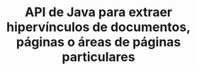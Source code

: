 ---
############################# Static ############################
layout: "auto-gen-gist"
draft: false
path: "es/parser/java/extract"
otherformats: DOC DOT DOCX DOCM DOTX DOTM TXT ODT OTT RTF PDF XHTML MHTML MD XML EPUB FB2 CHM XLS XLT XLSX XLSM XLSB XLTX XLTM ODS CSV OTS XLA XLAM PPT PPTX  PPS POT PPSX PPTM PPSM ODP OTP PST OST EML EMLX MSG ONE 

############################# Head ############################
head_title: "Extracción de hipervínculos de documentos, páginas o área de página a través de la API de Java"
head_description: "GroupDocs.Parser Java API permite a los desarrolladores extraer hipervínculos de documentos, páginas de documentos o áreas de páginas específicas de Excel, PowerPoint, PDF, Outlook y más."

############################# Header ############################
title: "API de Java para extraer hipervínculos de documentos, páginas o áreas de páginas particulares"
description: "GroupDocs.Parser Java API facilita el trabajo de los desarrolladores al permitirles extraer hipervínculos de documentos, páginas de documentos o páginas específicas Área de PDF, DOCX, PPTX, EML, MSG, XLS, XLSX, CSV, RTF, EPUB y muchos más."

######################### Download Button #######################
button:
    enable: true

############################# About ############################
about:
    enable: true
    title: "¿Cómo realizar la extracción de hipervínculos de varios documentos a través de Java?"
    content: |
       Esta página web explica cómo analizar y extraer hipervínculos de diferentes tipos de documentos, páginas de documentos o un área particular de una página utilizando solo un par de líneas de código Java. El hipervínculo puede ser muy útil para navegar entre páginas o sitios web y puede apuntar a un documento completo oa una parte particular dentro de un documento, gráficos, sonidos, direcciones de correo electrónico y más. GroupDocs.Parser para Java es una API muy potente que permite a los desarrolladores de software analizar documentos y extraer texto y metadatos de varios documentos populares dentro de sus propias aplicaciones Java. Ha incluido varias funciones avanzadas para extraer texto e hipervínculos de varios tipos de documentos, como PDF, correos electrónicos, libros electrónicos, formatos de Microsoft Office: Word (DOC, DOCX), PowerPoint (PPT, PPTX), Excel (XLS, XLSX), formatos de LibreOffice y muchos más.

############################# content ############################
steps:
    enable: true
    block:
    - title_left: "Cómo extraer hipervínculos de documentos POTX"
      content_left: |
       GroupDocs.Parser Java ha incluido la funcionalidad para extraer hipervínculos de documentos POTX. El siguiente ejemplo de código Java muestra cómo se pueden extraer los hipervínculos del documento POTX. 

      title_right: "Extraer hipervínculos a través de Java"
      content_right: |
        * Cree una instancia de [Parser](https://apireference.groupdocs.com/parser/java/com.groupdocs.parser/Parser)
        * Compruebe si el documento admite la extracción de hipervínculos
        * Extraer hipervínculos del documento
        * Llame al método [GetHyperlinks](https://apireference.groupdocs.com/parser/java/com.groupdocs.parser/Parser#getHyperlinks()) para extraer todos los hipervínculos de todo el documento.
        * Iterar sobre hipervínculos e imprimir la URL del hipervínculo

      gisthash: "036de701f5f17a02dd2353ee547afd5b"
      gistfile: "extract_hyperlinks_form_documents.java"

    - title_left: "Cómo extraer hipervínculos de la página de documentos POTX"
      content_left: |
       GroupDocs.Parser .NET permite a los desarrolladores de software extraer hipervínculos de documentos POTX con un par de líneas de código. El siguiente código C# .NET muestra la extracción de hipervínculos dentro de un documento POTX.

      title_right: "Extraer hipervínculos a través de Java"
      content_right: |
        * Cree una instancia de [Parser](https://apireference.groupdocs.com/parser/java/com.groupdocs.parser/Parser)
        * Compruebe si el documento admite la extracción de hipervínculos
        * Obtenga información del documento llamando al método [getDocumentInfo](https://apireference.groupdocs.com/parser/java/com.groupdocs.parser/Parser#getDocumentInfo()).
        * Iterar sobre páginas e imprimir un número de página
        * Extraer hipervínculos del documento
        * Llame al método [GetHyperlinks](https://apireference.groupdocs.com/parser/java/com.groupdocs.parser/Parser#getHyperlinks()) para extraer todos los hipervínculos de todo el documento.
        * Iterar sobre hipervínculos e imprimir la URL del hipervínculo
     
      gisthash: "bcca6319f2287edb7295443c1def46ee"
      gistfile: "extract_hyperlinks_form_documents_page.java"
      
    - title_left: "Extraer hipervínculos del área de la página de documentos POTX"
      content_left: |
       GroupDocs.Parser Java API ha brindado soporte completo para extraer hipervínculos de la página del documento POTX con facilidad. El siguiente código Java muestra cómo los programadores pueden extraer hipervínculos de un área de página de documento POTX dentro de sus propias aplicaciones Java.

      title_right: "¿Cómo extraer hipervínculos usando Java?"
      content_right: |
        * Cree una instancia de [Parser](https://apireference.groupdocs.com/parser/java/com.groupdocs.parser/Parser)
        * Verifique el documento para soporte de extracción de hipervínculos
        * Crear las opciones que se utilizan para la extracción de hipervínculos
        * Llame al método [GetHyperlinks](https://apireference.groupdocs.com/parser/java/com.groupdocs.parser/Parser#getHyperlinks()) para extraer todos los hipervínculos de todo el documento.
        * Iterar sobre hipervínculos e imprimir la URL del hipervínculo
     
      gisthash: "4aefff1fcc6733c0fc12b736d7e36711"
      gistfile: "hyperlinks_extraction_from_document_page_area.java"

    - title_left: "Requisitos del sistema"
      content_left: |
       GroupDocs.Parser para Java es compatible con todas las principales plataformas y sistemas operativos. Puede generar documentos en Microsoft Word, Excel, PowerPoint, Outlook, OpenOffice y más de 50 formatos. Para obtener una guía completa de requisitos del sistema, visite los requisitos del sistema antes de ejecutar el código a continuación, asegúrese de tener instalados los siguientes requisitos previos en su sistema:
         * Sistemas Operativos: Microsoft Windows, Linux, Mac OS
         * Compatibilidad con versiones de Java: J2SE 7.0 (1.7), J2SE 8.0 (1.8) o superior
         * Obtenga la última versión de GroupDocs.Parser Java API de GroupDocs [Repositorio](https://repository.groupdocs.com/webapp/#/artifacts/browse/tree/General/repo/com/groupdocs/groupdocs-parser)
        
      title_right: "Por qué usar GroupDocs.Parser"
      content_right: |
        * Extraiga un texto sin formato de cualquiera de los documentos admitidos.
        * Soporte de extracción de tabla de contenido
        * Extraiga texto formateado, metadatos, imágenes, contenedores y archivos adjuntos.
        * Análisis de documentos a través de plantillas definidas por el usuario.
        * Buscar texto usando palabras clave o expresiones regulares.
        * Soporte de extracción de texto estructurado
        * Extraiga la tabla de contenido para algunos formatos de documentos compatibles.
        * Analizar datos de formularios de documentos PDF.

demos:
    enable: true
        

more_formats:
    enable: true


back_to_top:
    enable: true
---